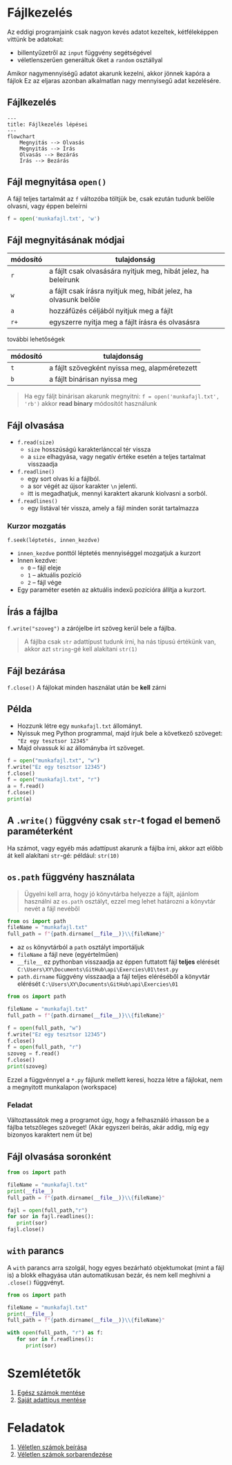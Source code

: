 # Fájlkezelés
Az eddigi programjaink csak nagyon kevés adatot kezeltek, kétféleképpen vittünk be adatokat:
- billentyűzetről az `input` függvény segétségével
- véletlenszerűen generáltuk őket a `random` osztállyal

Amikor nagymennyiségű adatot akarunk kezelni, akkor jönnek kapóra a fájlok
Ez az eljaras azonban alkalmatlan nagy mennyisegű adat kezelésére.

## Fájlkezelés
```mermaid
---
title: Fájlkezelés lépései
---
flowchart 
	Megnyitás --> Olvasás
	Megnyitás --> Írás
    Olvasás --> Bezárás
    Írás --> Bezárás
```
## Fájl megnyitása `open()`
A fájl teljes tartalmát az `f` változóba töltjük be, csak ezután tudunk belőle olvasni, vagy éppen beleírni

```py
f = open('munkafajl.txt', 'w')
```

## Fájl megnyitásának módjai

módosító| tulajdonság
-|-
`r`|a fájlt csak olvasására nyitjuk meg, hibát jelez, ha beleírunk
`w`|a fájlt csak írásra nyitjuk meg, hibát jelez, ha olvasunk belőle
`a`|hozzáfűzés céljából nyitjuk meg a fájlt
`r+`|egyszerre nyitja meg a fájlt írásra és olvasásra

további lehetőségek

módosító| tulajdonság
-|-
`t`|a fájlt szövegként nyissa meg, alapméretezett
`b`|a fájlt binárisan nyissa meg

> Ha egy fáljt binárisan akarunk megnyitni: `f = open('munkafajl.txt', 'rb')` akkor **read binary** módosítót használunk

## Fájl olvasása
- `f.read(size)`
  - `size` hosszúságú karakterlánccal tér vissza
  - a `size` elhagyása, vagy negatív értéke esetén a teljes tartalmat visszaadja
- `f.readline()`
  - egy sort olvas ki a fájlból.
  - a sor végét az újsor karakter `\n` jelenti. 
  - itt is megadhatjuk, mennyi karaktert akarunk kiolvasni a sorból.
- `f.readlines()`
  - egy listával tér vissza, amely a fájl minden sorát tartalmazza
  
### Kurzor mozgatás
`f.seek(léptetés, innen_kezdve)`
- `innen_kezdve` ponttól léptetés mennyiséggel mozgatjuk a kurzort
- Innen kezdve: 
    - `0` – fájl eleje
    - `1` – aktuális pozíció
    - `2` – fájl vége
- Egy paraméter esetén az aktuális indexű pozícióra állítja a kurzort.

## Írás a fájlba
`f.write("szoveg")` a zárójelbe írt szöveg kerül bele a fájlba.
> A fájlba csak `str` adattípust tudunk írni, ha nás típusú értékünk van, akkor azt `string`-gé kell alakítani `str(1)`

## Fájl bezárása
`f.close()` A fájlokat minden használat után be **kell** zárni
## Példa

- Hozzunk létre egy `munkafajl.txt` állományt.
- Nyissuk meg Python programmal, majd írjuk bele a következő szöveget: `"Ez egy tesztsor 12345"`
- Majd olvassuk ki az állományba írt szöveget.

```py
f = open("munkafajl.txt", "w")
f.write("Ez egy tesztsor 12345")
f.close()
f = open("munkafajl.txt", "r")
a = f.read()
f.close()
print(a)
```

## A `.write()` függvény **csak** `str`-t fogad el bemenő paraméterként
Ha számot, vagy egyéb más adattípust akarunk a fájlba írni, akkor azt előbb át kell alakítani `str`-gé: például: `str(10)`

## `os.path` függvény használata
> Ügyelni kell arra, hogy jó könyvtárba helyezze a fájlt, ajánlom használni az `os.path` osztályt, ezzel meg lehet határozni a könyvtár nevét a fájl nevéből

```py
from os import path
fileName = "munkafajl.txt"
full_path = f"{path.dirname(__file__)}\\{fileName}"
```
- az `os` könyvtárból a `path` osztályt importáljuk
- `fileName` a fájl neve (egyértelműen)
- `__file__` ez pythonban visszaadja az éppen futtatott fájl **teljes** elérését `C:\Users\XY\Documents\GitHub\api\Exercies\01\test.py`
- `path.dirname` függvény visszaadja a fájl teljes eléréséből a könyvtár elérését `C:\Users\XY\Documents\GitHub\api\Exercies\01`

```py
from os import path

fileName = "munkafajl.txt"
full_path = f"{path.dirname(__file__)}\\{fileName}"

f = open(full_path, "w")
f.write("Ez egy tesztsor 12345")
f.close()
f = open(full_path, "r")
szoveg = f.read()
f.close()
print(szoveg)
```
Ezzel a függvénnyel a `*.py` fájlunk mellett keresi, hozza létre a fájlokat, nem a megnyitott munkalapon (workspace)

### Feladat
Változtassátok meg a programot úgy, hogy a felhasználó írhasson be a fájlba tetszőleges szöveget! (Akár egyszeri beírás, akár addig, míg egy bizonyos karaktert nem üt be)

## Fájl olvasása soronként

```py
from os import path

fileName = "munkafajl.txt"
print(__file__)
full_path = f"{path.dirname(__file__)}\\{fileName}"

fajl = open(full_path,"r")
for sor in fajl.readlines():
   print(sor)
fajl.close()
```

## `with` parancs
A `with` parancs arra szolgál, hogy egyes bezárható objektumokat (mint a fájl is) a blokk elhagyása után automatikusan bezár, és nem kell meghívni a `.close()` függvényt.

```py
from os import path

fileName = "munkafajl.txt"
print(__file__)
full_path = f"{path.dirname(__file__)}\\{fileName}"

with open(full_path, "r") as f:
   for sor in f.readlines():
      print(sor)
```
# Szemlétetők
1. [Egész számok mentése](https://github.com/SpsKnSK/api/tree/main/Exercies/16_files/01_saveNumbers.py)
1. [Saját adattípus mentése](https://github.com/SpsKnSK/api/tree/main/Exercies/16_files/01_saveClass.py)
# Feladatok
1. [Véletlen számok beírása](https://github.com/SpsKnSK/api/tree/main/Exercies/16_files/e01_saveRandomNumbers.md)
1. [Véletlen számok sorbarendezése](https://github.com/SpsKnSK/api/tree/main/Exercies/16_files/e02_sortRandomNumbers.md)